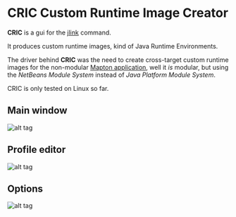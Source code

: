 # CRIC Custom Runtime Image Creator
**CRIC**  is a gui for the [jlink](https://docs.oracle.com/en/java/javase/15/docs/specs/man/jlink.html) command.

It produces custom runtime images, kind of Java Runtime Environments.

The driver behind **CRIC** was the need to create cross-target custom runtime images for the non-modular [Mapton application](https://mapton.org/), well it *is* modular, but using the *NetBeans Module System* instead of *Java Platform Module System*.

CRIC is only tested on Linux so far.

## Main window
![alt tag](https://trixon.se/wp-content/uploads/2021-01-30-115602_1294x722_scrot.png)
## Profile editor
![alt tag](https://trixon.se/wp-content/uploads/2021-01-30-120705_1021x630_scrot.png)
## Options
![alt tag](https://trixon.se/wp-content/uploads/2021-01-30-120734_400x260_scrot.png)
